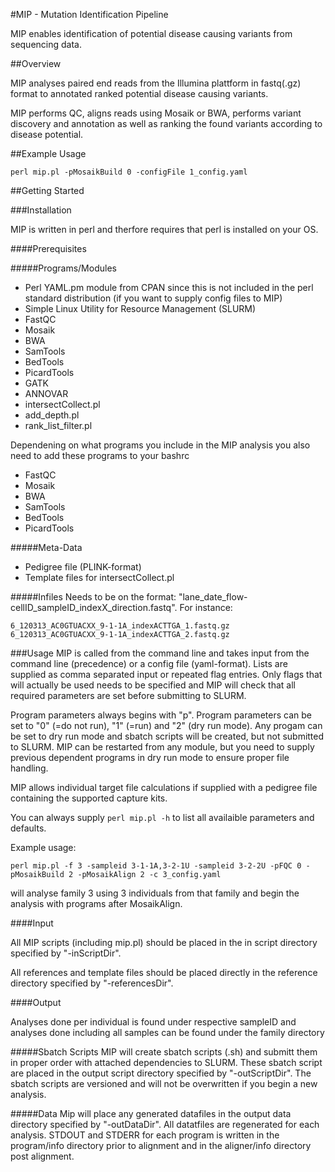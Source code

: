 #MIP - Mutation Identification Pipeline


MIP enables identification of potential disease causing variants from sequencing data. 

##Overview

MIP analyses paired end reads from the Illumina plattform in fastq(.gz) format to annotated 
ranked potential disease causing variants. 

MIP performs QC, aligns reads using Mosaik or BWA, performs variant discovery and 
annotation as well as ranking the found variants according to disease potential.

##Example Usage
```
perl mip.pl -pMosaikBuild 0 -configFile 1_config.yaml
```

##Getting Started

###Installation

MIP is written in perl and therfore requires that perl is installed on your OS. 

####Prerequisites

#####Programs/Modules
- Perl YAML.pm module from CPAN since this is not included in the perl standard distribution
(if you want to supply config files to MIP)
- Simple Linux Utility for Resource Management (SLURM)
- FastQC
- Mosaik
- BWA
- SamTools
- BedTools
- PicardTools
- GATK
- ANNOVAR
- intersectCollect.pl
- add_depth.pl
- rank_list_filter.pl

Dependening on what programs you include in the MIP analysis you also need to add these programs to your bashrc

- FastQC
- Mosaik
- BWA
- SamTools
- BedTools
- PicardTools

#####Meta-Data
- Pedigree file (PLINK-format)
- Template files for intersectCollect.pl

#####Infiles
Needs to be on the format: "lane_date_flow-cellID_sampleID_indexX_direction.fastq".  For instance:

```
6_120313_AC0GTUACXX_9-1-1A_indexACTTGA_1.fastq.gz
6_120313_AC0GTUACXX_9-1-1A_indexACTTGA_2.fastq.gz
```

###Usage
MIP is called from the command line and takes input from the command line (precedence) or a config file (yaml-format).
Lists are supplied as comma separated input or repeated flag entries. Only flags that will actually be used needs to 
be specified and MIP will check that all required parameters are set before submitting to SLURM. 

Program parameters always begins with "p". Program parameters can be set to "0" (=do not run), "1" (=run) and "2" 
(dry run mode). Any progam can be set to dry run mode and sbatch scripts will be created, but not submitted to SLURM.
MIP can be restarted from any module, but you need to supply previous dependent programs in dry run mode to ensure 
proper file handling. 

MIP allows individual target file calculations if supplied with a pedigree file containing the supported capture kits.

You can always supply ```perl mip.pl -h``` to list all availaible parameters and defaults.  

Example usage:
```
perl mip.pl -f 3 -sampleid 3-1-1A,3-2-1U -sampleid 3-2-2U -pFQC 0 -pMosaikBuild 2 -pMosaikAlign 2 -c 3_config.yaml
```
will analyse family 3 using 3 individuals from that family and begin the analysis with programs after MosaikAlign.

####Input

All MIP scripts (including mip.pl) should be placed in the in script directory specified by "-inScriptDir".

All references and template files should be placed directly in the reference directory specified by "-referencesDir".

####Output

Analyses done per individual is found under respective sampleID and analyses done including all samples can be found
under the family directory

#####Sbatch Scripts
MIP will create sbatch scripts (.sh) and submitt them in proper order with attached dependencies to SLURM. These sbatch 
script are placed in the output script directory specified by "-outScriptDir". The sbatch scripts are versioned and will
not be overwritten if you begin a new analysis.

#####Data
Mip will place any generated datafiles in the output data directory specified by "-outDataDir". All datatfiles are 
regenerated for each analysis. STDOUT and STDERR for each program is written in the program/info directory prior to 
alignment and in the aligner/info directory post alignment. 
